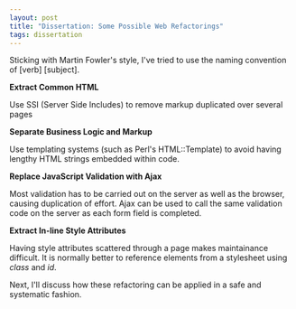 ```yaml
---
layout: post
title: "Dissertation: Some Possible Web Refactorings"
tags: dissertation
---
```

Sticking with Martin Fowler's style, I've tried to use the naming convention of [verb] [subject].

**Extract Common HTML**

Use SSI (Server Side Includes) to remove markup duplicated over several pages

**Separate Business Logic and Markup**

Use templating systems (such as Perl's HTML::Template) to avoid having lengthy HTML strings embedded within code.

**Replace JavaScript Validation with Ajax**

Most validation has to be carried out on the server as well as the browser, causing duplication of effort.
Ajax can be used to call the same validation code on the server as each form field is completed.

**Extract In-line Style Attributes**

Having style attributes scattered through a page makes maintainance difficult. 
It is normally better to reference elements from a stylesheet using *class* and *id*.

Next, I'll discuss how these refactoring can be applied in a safe and systematic fashion.

